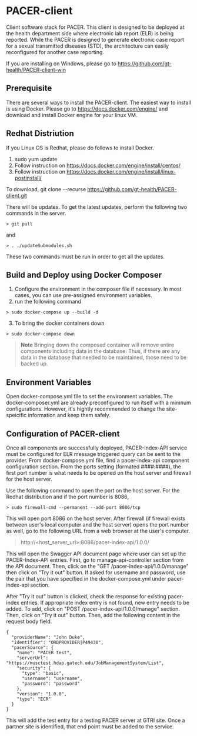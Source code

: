# PACER-client
Client software stack for PACER. This client is designed to be deployed at the health department side where electronic lab report (ELR) is being reported. While the PACER is designed to generate electronic case report for a sexual transmitted diseases (STD), the architecture can easily reconfigured for another case reporting.

If you are installing on Windows, please go to https://github.com/gt-health/PACER-client-win

## Prerequisite 
There are several ways to install the PACER-client. The easiest way to install is using Docker. Please go to https://docs.docker.com/engine/ and download and install Docker engine for your linux VM.

## Redhat Distriution
If you Linux OS is Redhat, please do follows to install Docker.
1. sudo yum update
2. Follow instruction on https://docs.docker.com/engine/install/centos/
3. Follow instruction on https://docs.docker.com/engine/install/linux-postinstall/

To download, git clone --recurse https://github.com/gt-health/PACER-client.git

There will be updates. To get the latest updates, perform the following two commands in the server.
```
> git pull
```
and
```
> . ./updateSubmodules.sh
```

These two commands must be run in order to get all the updates.

## Build and Deploy using Docker Composer
1. Configure the environment in the composer file if necessary. In most cases, you can use pre-assigned environment variables. 
2. run the following command
```
> sudo docker-compose up --build -d
```
3. To bring the docker containers down
```
> sudo docker-compose down
```

> **Note**
> Bringing down the composed container will remove entire components including data in the database. 
> Thus, if there are any data in the database that needed to be maintained, those need to be backed up.

## Environment Variables
Open docker-compose.yml file to set the environment variables. The docker-composer.yml are already preconfigured to run itself with a mimnum configurations. However, it's hightly recommended to change the site-speicific information and keep them safely.

## Configuration of PACER-client
Once all components are successfully deployed, PACER-Index-API service must be configured for ELR message triggered query can be sent to the provider. From docker-compose.yml file, find a pacer-index-api component configuration section. From the ports setting (formated ####:####), the first port number is what needs to be opened on the host server and firewall for the host server. 

Use the following command to open the port on the host server. For the Redhat distribution and if the port number is 8086,

```
> sudo firewall-cmd --permanent --add-port 8086/tcp
```

This will open port 8086 on the host server. After firewall (if firewall exists between user's local computer and the host server) opens the port number as well, go to the following URL from a web browser at the user's computer.  

> http://<host_server_url>:8086/pacer-index-api/1.0.0/

This will open the Swagger API document page where user can set up the PACER-Index-API entries. First, go to manage-api-controller section from the API document. Then, click on the "GET /pacer-index-api/1.0.0/manage" then click on "Try it out" button. If asked for username and password, use the pair that you have specified in the docker-compose.yml under pacer-index-api section.

After "Try it out" button is clicked, check the response for existing pacer-index entries. If appropriate index entry is not found, new entry needs to be added. To add, click on "POST /pacer-index-api/1.0.0/manage" section. Then, click on "Try it out" button. Then, add the following content in the request body field.

```
{
  "providerName": "John Duke",
  "identifier": "ORDPROVIDER|P49430",
  "pacerSource": {
    "name": "PACER test",
    "serverUrl": "https://musctest.hdap.gatech.edu/JobManagementSystem/List",
    "security": {
      "type": "basic",
      "username": "username",
      "password": "password"
    },
    "version": "1.0.0",
    "type": "ECR"
  }
}
```

This will add the test entry for a testing PACER server at GTRI site. Once a partner site is identified, that end point must be added to the service.







